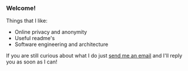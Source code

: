 ### Welcome!
Things that I like:
 - Online privacy and anonymity
 - Useful readme's
 - Software engineering and architecture

If you are still curious about what I do just [send me an email](mailto:ramonvilafer@gmail.com) and I'll reply you as soon as I can!
